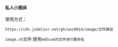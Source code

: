 #### 私人小图床

使用方式：

```url
https://cdn.jsdelivr.net/gh/wxc0914/image/文件路径
```

`image.sh`文件:使用`md5sum对文件进行重命名`
